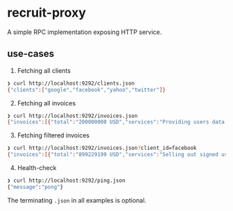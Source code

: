 # recruit-proxy

A simple RPC implementation exposing HTTP service.

## use-cases
1. Fetching all clients
```bash
❯ curl http://localhost:9292/clients.json
{"clients":["google","facebook","yahoo","twitter"]}
```
2. Fetching all invoices
```bash
❯ curl http://localhost:9292/invoices.json
{"invoices":[{"total":"200000000 USD","services":"Providing users data to the fbi","customer":"Federal Bureau of Investigation"},{"total":"4000 USD","services":"Selling out users emails to ad companies","customer":"Big Bad Corporations"},{"total":"899229199 USD","services":"Selling out signed users photos","customer":"NSA"},{"total":"9123 USD","services":"","customer":"Big Bad Corporation"},{"total":"121223 USD","services":"Selling out the few emails they got","customer":"Big Bad Corporations"},{"total":"12 USD","services":"Telling everybody its hard to add edit button","customer":"Who cares"}]}
```
3. Fetching filtered invoices
```bash
❯ curl http://localhost:9292/invoices.json?client_id=facebook
{"invoices":[{"total":"899229199 USD","services":"Selling out signed users photos","customer":"NSA"},{"total":"9123 USD","services":"","customer":"Big Bad Corporation"}]}
```
4. Health-check
```bash
❯ curl http://localhost:9292/ping.json
{"message":"pong"}
```
The terminating `.json` in all examples is optional.
